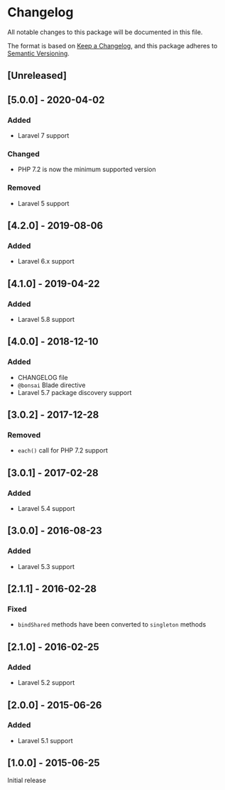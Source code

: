 # Changelog
All notable changes to this package will be documented in this file.

The format is based on [Keep a Changelog](https://keepachangelog.com/en/1.0.0/),
and this package adheres to [Semantic Versioning](https://semver.org/spec/v2.0.0.html).

## [Unreleased]

## [5.0.0] - 2020-04-02
### Added
- Laravel 7 support

### Changed
- PHP 7.2 is now the minimum supported version

### Removed
- Laravel 5 support

## [4.2.0] - 2019-08-06
### Added
- Laravel 6.x support

## [4.1.0] - 2019-04-22
### Added
- Laravel 5.8 support

## [4.0.0] - 2018-12-10
### Added
- CHANGELOG file
- `@bonsai` Blade directive
- Laravel 5.7 package discovery support

## [3.0.2] - 2017-12-28
### Removed
- `each()` call for PHP 7.2 support

## [3.0.1] - 2017-02-28
### Added
- Laravel 5.4 support

## [3.0.0] - 2016-08-23
### Added
- Laravel 5.3 support

## [2.1.1] - 2016-02-28
### Fixed
- `bindShared` methods have been converted to `singleton` methods

## [2.1.0] - 2016-02-25
### Added
- Laravel 5.2 support

## [2.0.0] - 2015-06-26
### Added
- Laravel 5.1 support

## [1.0.0] - 2015-06-25
Initial release